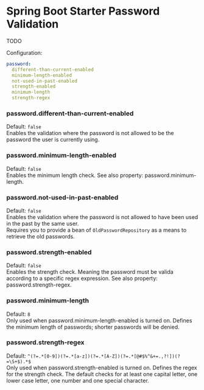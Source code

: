 # Spring Boot Starter Password Validation

TODO

Configuration:

```yaml
password:
  different-than-current-enabled
  minimum-length-enabled
  not-used-in-past-enabled
  strength-enabled
  minimum-length
  strength-regex
```

### password.different-than-current-enabled
Default: `false`  
Enables the validation where the password is not allowed to be the password the user is currently using.

### password.minimum-length-enabled
Default: `false`  
Enables the minimum length check. See also property: password.minimum-length.

### password.not-used-in-past-enabled
Default: `false`  
Enables the validation where the password is not allowed to have been used in the past by the same user.  
Requires you to provide a bean of `OldPasswordRepository` as a means to retrieve the old passwords.

### password.strength-enabled
Default: `false`  
Enables the strength check. Meaning the password must be valida according to a specific regex expression. See also property: password.strength-regex.

### password.minimum-length
Default: `8`  
Only used when password.minimum-length-enabled is turned on. Defines the minimum length of passwords; shorter passwords will be denied.


### password.strength-regex
Default: `^(?=.*[0-9])(?=.*[a-z])(?=.*[A-Z])(?=.*[@#$%^&+=.,?!])(?=\S+$).*$`  
Only used when password.strength-enabled is turned on. Defines the regex for the strength check. The default checks for at least one capital letter, one lower case letter, one number and one special character.
